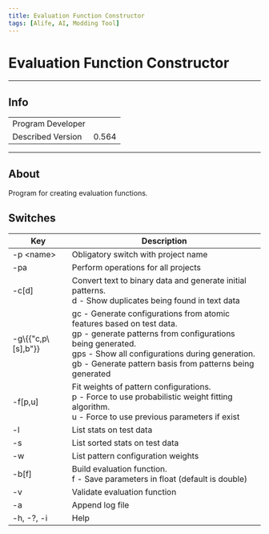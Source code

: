 ```yaml
---
title: Evaluation Function Constructor
tags: [Alife, AI, Modding Tool]
---
```


# Evaluation Function Constructor

___

## Info

<table>
  <tbody>
    <tr>
      <td>Program Developer</td>
      <td>        <Authors
          authors={['gsc_game_world']}
          size="small"
          showTitle={false}
        /></td>
    </tr>
    <tr>
      <td>Described Version</td>
      <td>0.564</td>
    </tr>
  </tbody>
</table>

___

## About

Program for creating evaluation functions.

## Switches

<table>
  <thead>
    <tr>
      <th>Key</th>
      <th>Description</th>
    </tr>
  </thead>
  <tbody>
    <tr>
      <td>-p &lt;name&gt;</td>
      <td>Obligatory switch with project name</td>
    </tr>
    <tr>
      <td>-pa</td>
      <td>Perform operations for all projects</td>
    </tr>
    <tr>
      <td>-c[d]</td>
      <td>
        Convert text to binary data and generate initial patterns. <br />d - Show duplicates being found in text data
      </td>
    </tr>
    <tr>
      <td>
        -g\{{"c,p\[s],b"}}
      </td>
      <td>
        gc - Generate configurations from atomic features based on test data. <br />gp - generate patterns from configurations being generated. <br />gps - Show all configurations during generation. <br />gb - Generate pattern basis from patterns being generated
      </td>
    </tr>
    <tr>
      <td>-f[p,u]</td>
      <td>
        Fit weights of pattern configurations. <br />p - Force to use probabilistic weight fitting algorithm. <br />u - Force to use previous parameters if exist
      </td>
    </tr>
    <tr>
      <td>-l</td>
      <td>List stats on test data</td>
    </tr>
    <tr>
      <td>-s</td>
      <td>List sorted stats on test data</td>
    </tr>
    <tr>
      <td>-w</td>
      <td>List pattern configuration weights</td>
    </tr>
    <tr>
      <td>-b[f]</td>
      <td>
        Build evaluation function. <br />f - Save parameters in float (default is double)
      </td>
    </tr>
    <tr>
      <td>-v</td>
      <td>Validate evaluation function</td>
    </tr>
    <tr>
      <td>-a</td>
      <td>Append log file</td>
    </tr>
    <tr>
      <td>-h, -?, -i</td>
      <td>Help</td>
    </tr>
  </tbody>
</table>
